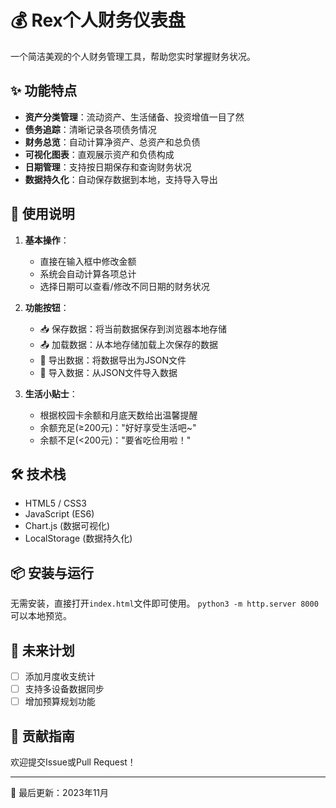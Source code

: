 # 💰 Rex个人财务仪表盘

一个简洁美观的个人财务管理工具，帮助您实时掌握财务状况。

## ✨ 功能特点

- **资产分类管理**：流动资产、生活储备、投资增值一目了然
- **债务追踪**：清晰记录各项债务情况
- **财务总览**：自动计算净资产、总资产和总负债
- **可视化图表**：直观展示资产和负债构成
- **日期管理**：支持按日期保存和查询财务状况
- **数据持久化**：自动保存数据到本地，支持导入导出

## 🚀 使用说明

1. **基本操作**：
   - 直接在输入框中修改金额
   - 系统会自动计算各项总计
   - 选择日期可以查看/修改不同日期的财务状况

2. **功能按钮**：
   - 📥 保存数据：将当前数据保存到浏览器本地存储
   - 📤 加载数据：从本地存储加载上次保存的数据
   - 💾 导出数据：将数据导出为JSON文件
   - 📩 导入数据：从JSON文件导入数据

3. **生活小贴士**：
   - 根据校园卡余额和月底天数给出温馨提醒
   - 余额充足(≥200元)："好好享受生活吧~"
   - 余额不足(<200元)："要省吃俭用啦！"

## 🛠️ 技术栈

- HTML5 / CSS3
- JavaScript (ES6)
- Chart.js (数据可视化)
- LocalStorage (数据持久化)

## 📦 安装与运行

无需安装，直接打开`index.html`文件即可使用。
`python3 -m http.server 8000`可以本地预览。

## 📝 未来计划

- [ ] 添加月度收支统计
- [ ] 支持多设备数据同步
- [ ] 增加预算规划功能

## 🤝 贡献指南

欢迎提交Issue或Pull Request！

---

🔄 最后更新：2023年11月